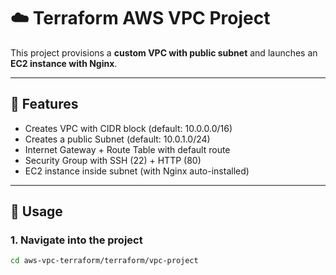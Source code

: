 # ☁️ Terraform AWS VPC Project

This project provisions a **custom VPC with public subnet** and launches an **EC2 instance with Nginx**.

---

## 🚀 Features
- Creates VPC with CIDR block (default: 10.0.0.0/16)
- Creates a public Subnet (default: 10.0.1.0/24)
- Internet Gateway + Route Table with default route
- Security Group with SSH (22) + HTTP (80)
- EC2 instance inside subnet (with Nginx auto-installed)

---

## 📘 Usage

### 1. Navigate into the project
```bash
cd aws-vpc-terraform/terraform/vpc-project

